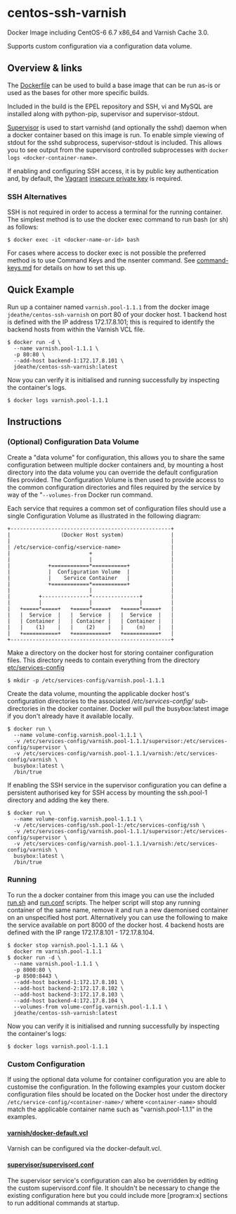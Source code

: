 centos-ssh-varnish
==================

Docker Image including CentOS-6 6.7 x86_64 and Varnish Cache 3.0.

Supports custom configuration via a configuration data volume.

## Overview & links

The [Dockerfile](https://github.com/jdeathe/centos-ssh-varnish/blob/centos-6/Dockerfile) can be used to build a base image that can be run as-is or used as the bases for other more specific builds.

Included in the build is the EPEL repository and SSH, vi and MySQL are installed along with python-pip, supervisor and supervisor-stdout.

[Supervisor](http://supervisord.org/) is used to start varnishd (and optionally the sshd) daemon when a docker container based on this image is run. To enable simple viewing of stdout for the sshd subprocess, supervisor-stdout is included. This allows you to see output from the supervisord controlled subprocesses with `docker logs <docker-container-name>`.

If enabling and configuring SSH access, it is by public key authentication and, by default, the [Vagrant](http://www.vagrantup.com/) [insecure private key](https://github.com/mitchellh/vagrant/blob/master/keys/vagrant) is required.

### SSH Alternatives

SSH is not required in order to access a terminal for the running container. The simplest method is to use the docker exec command to run bash (or sh) as follows: 

```
$ docker exec -it <docker-name-or-id> bash
```

For cases where access to docker exec is not possible the preferred method is to use Command Keys and the nsenter command. See [command-keys.md](https://github.com/jdeathe/centos-ssh-varnish/blob/centos-6/command-keys.md) for details on how to set this up.

## Quick Example

Run up a container named ```varnish.pool-1.1.1``` from the docker image ```jdeathe/centos-ssh-varnish``` on port 80 of your docker host. 1 backend host is defined with the IP address 172.17.8.101; this is required to identify the backend hosts from within the Varnish VCL file.

```
$ docker run -d \
  --name varnish.pool-1.1.1 \
  -p 80:80 \
  --add-host backend-1:172.17.8.101 \
  jdeathe/centos-ssh-varnish:latest
```

Now you can verify it is initialised and running successfully by inspecting the container's logs.

```
$ docker logs varnish.pool-1.1.1
```

## Instructions

### (Optional) Configuration Data Volume

Create a "data volume" for configuration, this allows you to share the same configuration between multiple docker containers and, by mounting a host directory into the data volume you can override the default configuration files provided. The Configuration Volume is then used to provide access to the common configuration directories and files required by the service by way of the "```--volumes-from``` Docker run command.

Each service that requires a common set of configuration files should use a single Configuration Volume as illustrated in the following diagram:

```
+---------------------------------------------------+
|                (Docker Host system)               |
|                                                   |
| /etc/service-config/<service-name>                |
|                         +                         |
|                         |                         |
|            +============*===========+             |
|            |  Configuration Volume  |             |
|            |    Service Container   |             |
|            +============*===========+             |
|                         |                         |
|         +---------------*---------------+         |
|         |               |               |         |
|   +=====*=====+   +=====*=====+   +=====*=====+   |
|   |  Service  |   |  Service  |   |  Service  |   |
|   | Container |   | Container |   | Container |   |
|   |    (1)    |   |    (2)    |   |    (n)    |   |
|   +===========+   +===========+   +===========+   |
+---------------------------------------------------+

```

Make a directory on the docker host for storing container configuration files. This directory needs to contain everything from the directory [etc/services-config](https://github.com/jdeathe/centos-ssh-varnish/blob/centos-6/etc/services-config)

```
$ mkdir -p /etc/services-config/varnish.pool-1.1.1
```

Create the data volume, mounting the applicable docker host's configuration directories to the associated  */etc/services-config/* sub-directories in the docker container. Docker will pull the busybox:latest image if you don't already have it available locally.

```
$ docker run \
  --name volume-config.varnish.pool-1.1.1 \
  -v /etc/services-config/varnish.pool-1.1.1/supervisor:/etc/services-config/supervisor \
  -v /etc/services-config/varnish.pool-1.1.1/varnish:/etc/services-config/varnish \
  busybox:latest \
  /bin/true
```

If enabling the SSH service in the supervisor configuration you can define a persistent authorised key for SSH access by mounting the ssh.pool-1 directory and adding the key there.

```
$ docker run \
  --name volume-config.varnish.pool-1.1.1 \
  -v /etc/services-config/ssh.pool-1:/etc/services-config/ssh \
  -v /etc/services-config/varnish.pool-1.1.1/supervisor:/etc/services-config/supervisor \
  -v /etc/services-config/varnish.pool-1.1.1/varnish:/etc/services-config/varnish \
  busybox:latest \
  /bin/true
```

### Running

To run the a docker container from this image you can use the included [run.sh](https://github.com/jdeathe/centos-ssh-varnish/blob/centos-6/run.sh) and [run.conf](https://github.com/jdeathe/centos-ssh-varnish/blob/centos-6/run.conf) scripts. The helper script will stop any running container of the same name, remove it and run a new daemonised container on an unspecified host port. Alternatively you can use the following to make the service available on port 8000 of the docker host. 4 backend hosts are defined with the IP range 172.17.8.101 - 172.17.8.104.

```
$ docker stop varnish.pool-1.1.1 && \
  docker rm varnish.pool-1.1.1
$ docker run -d \
  --name varnish.pool-1.1.1 \
  -p 8000:80 \
  -p 8500:8443 \
  --add-host backend-1:172.17.8.101 \
  --add-host backend-2:172.17.8.102 \
  --add-host backend-3:172.17.8.103 \
  --add-host backend-4:172.17.8.104 \
  --volumes-from volume-config.varnish.pool-1.1.1 \
  jdeathe/centos-ssh-varnish:latest
```

Now you can verify it is initialised and running successfully by inspecting the container's logs:

```
$ docker logs varnish.pool-1.1.1
```

### Custom Configuration

If using the optional data volume for container configuration you are able to customise the configuration. In the following examples your custom docker configuration files should be located on the Docker host under the directory ```/etc/service-config/<container-name>/``` where ```<container-name>``` should match the applicable container name such as "varnish.pool-1.1.1" in the examples.

#### [varnish/docker-default.vcl](https://github.com/jdeathe/centos-ssh-varnish/blob/centos-6/etc/services-config/varnish/docker-default.vcl)

Varnish can be configured via the docker-default.vcl.

#### [supervisor/supervisord.conf](https://github.com/jdeathe/centos-ssh-varnish/blob/centos-6/etc/services-config/supervisor/supervisord.conf)

The supervisor service's configuration can also be overridden by editing the custom supervisord.conf file. It shouldn't be necessary to change the existing configuration here but you could include more [program:x] sections to run additional commands at startup.